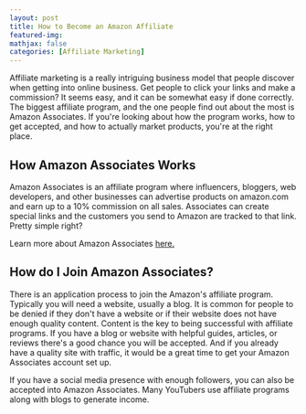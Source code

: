 ```yaml
---
layout: post
title: How to Become an Amazon Affiliate
featured-img: 
mathjax: false
categories: [Affiliate Marketing]
---
```


Affiliate marketing is a really intriguing business model that people discover when getting into online business. Get people to click your links and make a commission? It seems easy, and it can be somewhat easy if done correctly. The biggest affiliate program, and the one people find out about the most is Amazon Associates. If you're looking about how the program works, how to get accepted, and how to actually market products, you're at the right place.

<h2>How Amazon Associates Works</h2>

Amazon Associates is an affiliate program where influencers, bloggers, web developers, and other businesses can advertise products on amazon.com and earn up to a 10% commission on all sales. Associates can create special links and the customers you send to Amazon are tracked to that link. Pretty simple right?

Learn more about Amazon Associates <a href="https://affiliate-program.amazon.com/welcome/getstarted">here.</a>

<h2> How do I Join Amazon Associates?</h2>

There is an application process to join the Amazon's affiliate program. Typically you will need a website, usually a blog. It is common for people to be denied if they don't have a website or if their website does not have enough quality content. Content is the key to being successful with affiliate programs. If you have a blog or website with helpful guides, articles, or reviews there's a good chance you will be accepted. And if you already have a quality site with traffic, it would be a great time to get your Amazon Associates account set up.

If you have a social media presence with enough followers, you can also be accepted into Amazon Associates. Many YouTubers use affiliate programs along with blogs to generate income. 